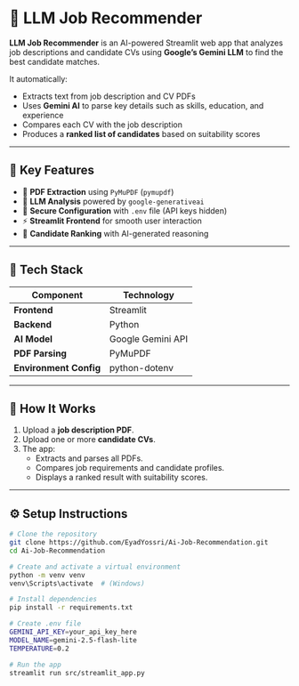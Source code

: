 # 🤖 LLM Job Recommender

**LLM Job Recommender** is an AI-powered Streamlit web app that analyzes job descriptions and candidate CVs using **Google’s Gemini LLM** to find the best candidate matches.  

It automatically:
- Extracts text from job description and CV PDFs  
- Uses **Gemini AI** to parse key details such as skills, education, and experience  
- Compares each CV with the job description  
- Produces a **ranked list of candidates** based on suitability scores  

---

## 🧠 Key Features
- 📄 **PDF Extraction** using `PyMuPDF` (`pymupdf`)  
- 🧩 **LLM Analysis** powered by `google-generativeai`  
- 🔐 **Secure Configuration** with `.env` file (API keys hidden)  
- ⚡ **Streamlit Frontend** for smooth user interaction  
- 🧮 **Candidate Ranking** with AI-generated reasoning  

---

## 🧰 Tech Stack
| Component | Technology |
|------------|-------------|
| **Frontend** | Streamlit |
| **Backend** | Python |
| **AI Model** | Google Gemini API |
| **PDF Parsing** | PyMuPDF |
| **Environment Config** | python-dotenv |

---

## 🚀 How It Works
1. Upload a **job description PDF**.  
2. Upload one or more **candidate CVs**.  
3. The app:
   - Extracts and parses all PDFs.  
   - Compares job requirements and candidate profiles.  
   - Displays a ranked result with suitability scores.  

---

## ⚙️ Setup Instructions
```bash
# Clone the repository
git clone https://github.com/EyadYossri/Ai-Job-Recommendation.git
cd Ai-Job-Recommendation

# Create and activate a virtual environment
python -m venv venv
venv\Scripts\activate  # (Windows)

# Install dependencies
pip install -r requirements.txt

# Create .env file
GEMINI_API_KEY=your_api_key_here
MODEL_NAME=gemini-2.5-flash-lite
TEMPERATURE=0.2

# Run the app
streamlit run src/streamlit_app.py
